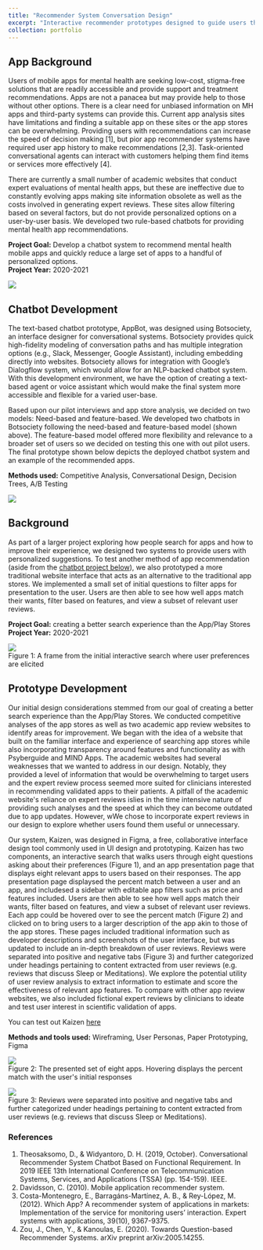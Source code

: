 ```yaml
---
title: "Recommender System Conversation Design"
excerpt: "Interactive recommender prototypes designed to guide users through a set of questions to present them with a personalized set of suggested mental health apps<br><br><img src='/images/CoverImages/App_Design_Cover.png' alt = 'Design Research. Recommender Conversation Design. Iterative design of a mental health app recommender system website and chatbot. Iterative, Exploratory'>"
collection: portfolio
---
```


## App Background
Users of mobile apps for mental health are seeking low-cost, stigma-free solutions that are readily accessible and provide support and treatment recommendations. Apps are not a panacea but may provide help to those without other options. There is a clear need for unbiased information on MH apps and third-party systems can provide this. Current app analysis sites have limitations and finding a suitable app on these sites or the app stores can be overwhelming. Providing users with recommendations can increase the speed of decision making [1], but pior app recommender systems have required user app history to make recommendations [2,3]. Task-oriented conversational agents can interact with customers helping them find items or services more effectively [4].

There are currently a small number of academic websites that conduct expert evaluations of mental health apps, but these are ineffective due to constantly evolving apps making site information obsolete as well as the costs involved in generating expert reviews. These sites allow filtering based on several factors, but do not provide personalized options on a user-by-user basis. We developed two rule-based chatbots for providing mental health app recommendations. 

**Project Goal:** Develop a chatbot system to recommend mental health mobile apps and quickly reduce a large set of apps to a handful of personalized options. <br>
**Project Year:** 2020-2021

<img src='/images/ab.png'>

## Chatbot Development
The text-based chatbot prototype, AppBot, was designed using Botsociety, an interface designer for conversational systems. Botsociety provides quick high-fidelity modeling of conversation paths and has multiple integration options (e.g., Slack, Messenger, Google Assistant), including embedding directly into websites. Botsociety allows for integration with Google’s Dialogflow system, which would allow for an NLP-backed chatbot system. With this development environment, we have the option of creating a text-based agent or voice assistant which would make the final system more accessible and flexible for a varied user-base.

Based upon our pilot interviews and app store analysis, we decided on two models: Need-based and feature-based. We developed two chatbots in Botsociety following the need-based and feature-based model (shown above). The feature-based model offered more flexibility and relevance to a broader set of users so we decided on testing this one with out pilot users. The final prototype shown below depicts the deployed chatbot system and an example of the recommended apps.

**Methods used:** Competitive Analysis, Conversational Design, Decision Trees, A/B Testing

<img src='/images/chatbotConvo.png'>

## Background
As part of a larger project exploring how people search for apps and how to improve their experience, we designed two systems to provide users with personalized suggestions. To test another method of app recommendation (aside from the [chatbot project below](https://tessaeagle.github.io/portfolio/portfolio-3/)), we also prototyped a more traditional website interface that acts as an alternative to the traditional app stores. We implemented a small set of initial questions to filter apps for presentation to the user. Users are then able to see how well apps match their wants, filter based on features, and view a subset of relevant user reviews. 

**Project Goal:** creating a better search experience than the App/Play Stores <br>
**Project Year:** 2020-2021

<img src='/images/kaizenSearch.png'><br>
Figure 1: A frame from the initial interactive search where user preferences are elicited<br>

## Prototype Development
Our initial design considerations stemmed from our goal of creating a better search experience than the App/Play Stores. We conducted competitive analyses of the app stores as well as two academic app review websites to identify areas for improvement. We began with the idea of a website that built on the familiar interface and experience of searching app stores while also incorporating transparency around features and functionality as with Psyberguide and MIND Apps. The academic websites had several weaknesses that we wanted to address in our design. Notably, they provided a level of information that would be overwhelming to target users and the expert review process seemed more suited for clinicians interested in recommending validated apps to their patients. A pitfall of the academic website's reliance on expert reviews islies in the time intensive nature of providing such analyses and the speed at which they can become outdated due to app updates. However, wWe chose to incorporate expert reviews in our design to explore whether users found them useful or unnecessary. 

Our system, Kaizen, was designed in Figma, a free, collaborative interface design tool commonly used in UI design and prototyping. Kaizen has two components, an interactive search that walks users through eight questions asking about their preferences (Figure 1), and an app presentation page that displays eight relevant apps to users based on their responses. The app presentation page displaysed the percent match between a user and an app, and includesed a sidebar with editable app filters such as price and features included. Users are then able to see how well apps match their wants, filter based on features, and view a subset of relevant user reviews. Each app could be hovered over to see the percent match (Figure 2) and clicked on to bring users to a larger description of the app akin to those of the app stores. These pages included traditional information such as developer descriptions and screenshots of the user interface, but was updated to include an in-depth breakdown of user reviews. Reviews were separated into positive and negative tabs (Figure 3) and further categorized under headings pertaining to content extracted from user reviews (e.g. reviews that discuss Sleep or Meditations). We explore the potential utility of user review analysis to extract information to estimate and score the effectiveness of relevant app features. To compare with other app review websites, we also included fictional expert reviews by clinicians to ideate and test user interest in scientific validation of apps. 

You can test out Kaizen [here](https://www.figma.com/proto/tupd6sEKoZv8tA1ILyoMvt/MH-Website?node-id=422%3A6104&scaling=min-zoom&page-id=379%3A3640&starting-point-node-id=422%3A6104)

**Methods and tools used:** Wireframing, User Personas, Paper Prototyping, Figma

<img src='/images/appDisplayKaizen.png'><br>
Figure 2: The presented set of eight apps. Hovering displays the percent match with the user's initial responses<br>

<img src='/images/kaizen4.png'><br>
Figure 3: Reviews were separated into positive and negative tabs and further categorized under headings pertaining to content extracted from user reviews (e.g. reviews that discuss Sleep or Meditations).


### References
1. Theosaksomo, D., & Widyantoro, D. H. (2019, October). Conversational Recommender System Chatbot Based on Functional Requirement. In 2019 IEEE 13th International Conference on Telecommunication Systems, Services, and Applications (TSSA) (pp. 154-159). IEEE.
2. Davidsson, C. (2010). Mobile application recommender system.
3. Costa-Montenegro, E., Barragáns-Martínez, A. B., & Rey-López, M. (2012). Which App? A recommender system of applications in markets: Implementation of the service for monitoring users’ interaction. Expert systems with applications, 39(10), 9367-9375.
4. Zou, J., Chen, Y., & Kanoulas, E. (2020). Towards Question-based Recommender Systems. arXiv preprint arXiv:2005.14255.

